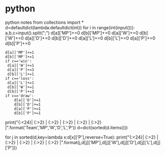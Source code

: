 # python
python notes
from collections import *
d=defaultdict(lambda:defaultdict(int))
for i in range(int(input())):
    a,b,c=input().split(";")
    d[a]['MP']+=0
    d[b]['MP']+=0
    d[a]['W']+=0
    d[b]['W']+=0
    d[a]['D']+=0
    d[b]['D']+=0
    d[a]['L']+=0
    d[b]['L']+=0
    d[a]['P']+=0
    d[b]['P']+=0
    
    d[a]['MP']+=1
    d[b]['MP']+=1
    if c=='win':
     d[a]['W']+=1
     d[a]['P']+=3
     d[b]['L']+=1
    if c=='loss': 
     d[a]['L']+=1
     d[b]['W']+=1
     d[b]['P']+=3
    if c=='draw':
        d[a]['D']+=1
        d[b]['D']+=1
        d[a]['P']+=1
        d[b]['P']+=1
        
print("{:<24}| {:>2} | {:>2} | {:>2} | {:>2} | {:>2} |".format('Team','MP','W','D','L','P'))
d=dict(sorted(d.items()))

for j in sorted(d,key=lambda x:d[x]['P'],reverse=True):
   print("{:<24}| {:>2} | {:>2} | {:>2} | {:>2} | {:>2} |".format(j,d[j]['MP'],d[j]['W'],d[j]['D'],d[j]['L'],d[j]['P']))
